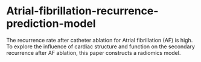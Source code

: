 # Atrial-fibrillation-recurrence-prediction-model
The recurrence rate after catheter ablation for Atrial fibrillation (AF) is high. To explore the influence of cardiac structure and function on the secondary recurrence after AF ablation, this paper constructs a radiomics model. 
